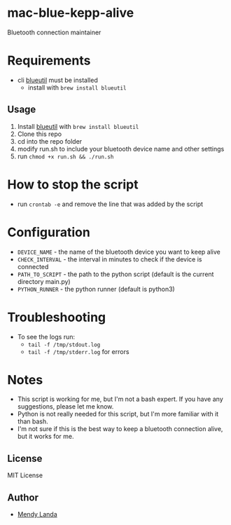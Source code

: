 # mac-blue-kepp-alive
Bluetooth connection maintainer

# Requirements
- cli [blueutil](https://github.com/toy/blueutil) must be installed
  - install with `brew install blueutil`
## Usage
1. Install [blueutil](https://github.com/toy/blueutil) with `brew install blueutil`
2. Clone this repo
3. cd into the repo folder
4. modify run.sh to include your bluetooth device name and other settings
5. run `chmod +x run.sh && ./run.sh`

# How to stop the script
- run `crontab -e` and remove the line that was added by the script

# Configuration
- `DEVICE_NAME` - the name of the bluetooth device you want to keep alive
- `CHECK_INTERVAL` - the interval in minutes to check if the device is connected
- `PATH_TO_SCRIPT` - the path to the python script (default is the current directory main.py)
- `PYTHON_RUNNER` - the python runner (default is python3)

# Troubleshooting
- To see the logs run:
  - `tail -f /tmp/stdout.log`
  - `tail -f /tmp/stderr.log` for errors
# Notes
- This script is working for me, but I'm not a bash expert. If you have any suggestions, please let me know.
- Python is not really needed for this script, but I'm more familiar with it than bash.
- I'm not sure if this is the best way to keep a bluetooth connection alive, but it works for me.

## License
MIT License

## Author
- [Mendy Landa](https://github.com/MendyLanda)